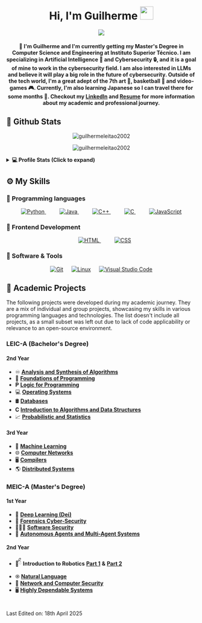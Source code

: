 <h1 align="center">
Hi, I'm Guilherme
<img src="https://media4.giphy.com/media/v1.Y2lkPTc5MGI3NjExcnRlM28ydnRzNTZnOWtvYXp4ZzhocWxzaWZ0YW85Y3M1MnB5M3lxNCZlcD12MV9pbnRlcm5hbF9naWZfYnlfaWQmY3Q9Zw/QxHQ4BtLeEGBlWIFTs/giphy.gif" width="35">
</h1>

<p align="center">
  <a href="https://fenix.tecnico.ulisboa.pt/cursos/meic-a/curriculo"><img src="https://readme-typing-svg.herokuapp.com?lines=Computer+Science+and+Engineering;@+Instituto+Superior+Técnico;Cybersecurity+and+AI&font=rubik&center=true&vCenter=false&multiline=true&duration=1500&color=008000&height=80&repeat=false"></a>
</p>

<h4 align="center">
👋 I'm Guilherme and I'm currently getting my Master's Degree in Computer Science and Engineering at Instituto Superior Técnico. I am specializing in Artificial Intelligence 🤖 and Cybersecurity 🔒, and it is a goal of mine to work in the cybersecurity field. I am also interested in LLMs and believe it will play a big role in the future of cybersecurity.
Outside of the tech world, I'm a great adept of the 7th art 🎥, basketball 🏀 and video-games 🎮.
Currently, I'm also learning Japanese so I can travel there for some months 🛬.
Checkout my <a href="https://www.linkedin.com/in/guilherme-leit%C3%A3o-47bb27192/">LinkedIn</a> and <a href="https://guilhermeleitao2002.github.io/guilhermeleitao2002/CV.pdf">Resume</a> for more information about my academic and professional journey.
</h4>

## 🌱 Github Stats


<p align="center">
<img src="https://github-readme-streak-stats.herokuapp.com/?user=guilhermeleitao2002&theme=algolia" alt="guilhermeleitao2002"  />
</p>

<p align="center">
<image src="https://github-readme-stats.vercel.app/api/top-langs/?username=guilhermeleitao2002&theme=github_dark&count_private=true&hide=Roff,HTML" alt="guilhermeleitao2002" />
</p>

<details> 
  <summary><b>💻 Profile Stats (Click to expand)</b></summary>
    <p align="center">
    <img src="https://komarev.com/ghpvc/?username=guilhermeleitao2002&label=Profile%20views&color=0e25d1&style=for-the-badge" alt="guilhermeleitao2002" />
    </p>
  <p align="center">
    <a href="https://github.com/anuraghazra/github-readme-stats"><img alt="guilhermeleitao2002's Github Stats" src="https://github-readme-stats.vercel.app/api?username=guilhermeleitao2002&show_icons=true&count_private=true&theme=algolia" height="192px"/></a></p>
  &nbsp;
</details>

## ⚙️ My Skills

### 📎 Programming languages

<p align="center">
  <a href="https://www.python.org" target="_blank">
    <img alt="Python" src="https://img.shields.io/badge/Python%20-%2314354C.svg?logo=python&logoColor=white">
  </a>
  &emsp;
  &emsp;
    <a href="https://www.java.com" target="_blank"> 
        <img alt="Java" src="https://img.shields.io/badge/Java%20-%23ED8B00.svg?logo=java&logoColor=white">
    </a>
  &emsp;
  &emsp;
    <a href="https://isocpp.org/" target="_blank"> 
        <img alt="C++" src="https://img.shields.io/badge/C%2B%2B%20-%2300599C.svg?logo=c%2B%2B&logoColor=white">
    </a>
    &emsp;
    &emsp;
  <a href="https://www.cprogramming.com/" target="_blank"> 
    <img alt="C" src="https://img.shields.io/badge/C%20-%232370ED.svg?logo=c&logoColor=white">
  </a>
  &emsp;
  &emsp;
  <a href="https://developer.mozilla.org/en-US/docs/Web/JavaScript" target="_blank"> 
     <img alt="JavaScript" src="https://img.shields.io/badge/JavaScript%20-%23F7DF1E.svg?logo=javascript&logoColor=black">
  </a>
</p>

### 📎 Frontend Development
<p align="center"> 
  &emsp; 
    <a href="https://www.w3.org/html/" target="_blank">
        <img alt="HTML" src="https://img.shields.io/badge/HTML%20-%23E34F26.svg?logo=html5&logoColor=white">
    </a>
  &emsp;
  &emsp;
  <a href="https://www.w3schools.com/css/" target="_blank">
    <img alt="CSS" src="https://img.shields.io/badge/CSS%20-%231572B6.svg?logo=css3&logoColor=white">
  </a> 
</p>

### 📎 Software & Tools

<p align="center">
    <a href="#"><img alt="Git" src="https://img.shields.io/badge/Git%20-%23F05033.svg?logo=git&logoColor=white"></a>
  &emsp;
    <a href="#"><img alt="Linux" src="https://img.shields.io/badge/Linux-FCC624?style=flat&logo=linux&logoColor=black"></a>
  &emsp;
    <a href="#"><img alt="Visual Studio Code" src="https://img.shields.io/badge/Visual%20Studio%20Code-0078d7.svg?logo=visual-studio-code&logoColor=white"></a>
</p>

## 📖 Academic Projects

The following projects were developed during my academic journey. They are a mix of individual and group projects, showcasing my skills in various programming languages and technologies. The list doesn't include all projects, as a small subset was left out due to lack of code applicability or relevance to an open-source environment.

### LEIC-A (Bachelor's Degree)

#### 2nd Year

- ♾️ [**Analysis and Synthesis of Algorithms**](https://github.com/guilhermeleitao2002/Algorithms-Project)
- 🐍 [**Foundations of Programming**](https://github.com/guilhermeleitao2002/BuggyDB-Meadow-Project)
- 𝐏 [**Logic for Programming**](https://github.com/guilhermeleitao2002/Hashi-Puzzle-Project)
- 💻 [**Operating Systems**](https://github.com/guilhermeleitao2002/OS-Project)
- 🛢 [**Databases**](https://github.com/guilhermeleitao2002/DB-Project)
- 𝐂 [**Introduction to Algorithms and Data Structures**](https://github.com/guilhermeleitao2002/Airport-Simulator)
- 📈 [**Probabilistic and Statistics**](https://github.com/guilhermeleitao2002/Statistics-Project)

#### 3rd Year

- 🧠 [**Machine Learning**](https://github.com/guilhermeleitao2002/ML-Project)
- 🌐 [**Computer Networks**](https://github.com/guilhermeleitao2002/Hangman-Game)
- 🖥 [**Compilers**](https://github.com/guilhermeleitao2002/MML-Compiler)
- 🌎 [**Distributed Systems**](https://github.com/guilhermeleitao2002/Distributed-Systems)

### MEIC-A (Master's Degree)

#### 1st Year

- 🤖 [**Deep Learning (Dei)**](https://github.com/guilhermeleitao2002/Deep-Learning-Project)
- 🔎 [**Forensics Cyber-Security**](https://github.com/guilhermeleitao2002/Forensics-Project)
- 👨🏼‍💻 [**Software Security**](https://github.com/guilhermeleitao2002/Vulnerability-Tool-Scanner)
- 👾 [**Autonomous Agents and Multi-Agent Systems**](https://github.com/guilhermeleitao2002/Game-of-Sueca-Engine)

#### 2nd Year

- 🤖ིྀ **Introduction to Robotics** [**Part 1**](https://github.com/guilhermeleitao2002/IRobo) **&** [**Part 2**](https://github.com/guilhermeleitao2002/IRobo-rrt_planner)
- ֎ [**Natural Language**](https://github.com/guilhermeleitao2002/Movie-Genre-Prediction)
- 🔐 [**Network and Computer Security**](https://github.com/guilhermeleitao2002/Network-Security-Project)
- 🖥️ [**Highly Dependable Systems**](https://github.com/guilhermeleitao2002/DepBlockchain)

#

Last Edited on: 18th April 2025